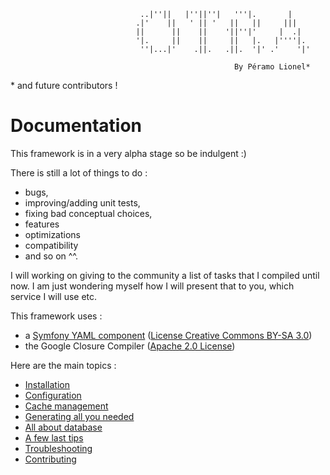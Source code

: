                         
                                 ..|''||   |''||''|   '''|.       |     
                                .|'    ||   ' || '   ||   ||     |||    
                                ||      ||    ||    '||''|'     |  .|   
                                '|.     ||    ||     ||   |.   |''''|.  
                                 ''|...|'    .||.   .||.  '|' .'    '|'                  
                                                                                               
                                                      By Péramo Lionel*

\* and future contributors !

# Documentation

This framework is in a very alpha stage so be indulgent :)

There is still a lot of things to do :
- bugs,
- improving/adding unit tests,
- fixing bad conceptual choices,
- features
- optimizations
- compatibility
- and so on ^^.
 
I will working on giving to the community a list of tasks that I compiled until now.
I am just wondering myself how I will present that to you, which service I will use etc.

This framework uses :

- a [Symfony YAML component](https://symfony.com/doc/current/components/yaml.html) ([License Creative Commons BY-SA 3.0](https://creativecommons.org/licenses/by-sa/3.0/))
- the Google Closure Compiler ([Apache 2.0 License](https://www.apache.org/licenses/LICENSE-2.0))

Here are the main topics :

- [Installation](doc/installation.md)
- [Configuration](doc/configuration.md "Server configuration (Apache/Nginx) and project configuration")
- [Cache management](doc/cacheManagement.md)
- [Generating all you needed](doc/codeGeneration.md "Routes, class mapping generation, PHP optimization and optimized assets generation")
- [All about database](doc/database.md "Database schema configuration and its fixtures")
- [A few last tips](doc/lastTips.md)
- [Troubleshooting](doc/troubleShooting.md)
- [Contributing](doc/contributing.md "Some guidelines and OTRA code philosophy")

